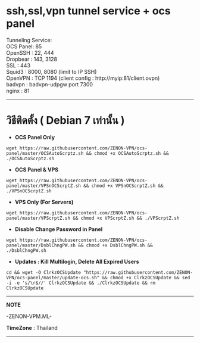 # ssh,ssl,vpn tunnel service + ocs panel

Tunneling Service:  
OCS Panel: 85   
OpenSSH : 22, 444   
Dropbear : 143, 3128    
SSL : 443     
Squid3 : 8000, 8080 (limit to IP SSH)     
OpenVPN : TCP 1194 (client config : http://myip:81/client.ovpn)    
badvpn : badvpn-udpgw port 7300    
nginx : 81

__________________________________________________
# **วิธีติดตั้ง ( Debian 7 เท่านั้น )**

- **OCS Panel Only**
```
wget https://raw.githubusercontent.com/ZENON-VPN/ocs-panel/master/OCSAutoScrptz.sh && chmod +x OCSAutoScrptz.sh && ./OCSAutoScrptz.sh
```

- **OCS Panel & VPS**
```
wget https://raw.githubusercontent.com/ZENON-VPN/ocs-panel/master/VPSnOCScrptZ.sh && chmod +x VPSnOCScrptZ.sh && ./VPSnOCScrptZ.sh
```

- **VPS Only (For Servers)** 
```
wget https://raw.githubusercontent.com/ZENON-VPN/ocs-panel/master/VPScrptZ.sh && chmod +x VPScrptZ.sh && ./VPScrptZ.sh
```

- **Disable Change Password in Panel**
```
wget https://raw.githubusercontent.com/ZENON-VPN/ocs-panel/master/DsblChngPW.sh && chmod +x DsblChngPW.sh && ./DsblChngPW.sh
```

- **Updates : Kill Multilogin, Delete All Expired Users**
```
cd && wget -O ClrkzOCSUpdate "https://raw.githubusercontent.com/ZENON-VPN/ocs-panel/master/update-ocs.sh" && chmod +x ClrkzOCSUpdate && sed -i -e 's/\r$//' ClrkzOCSUpdate && ./ClrkzOCSUpdate && rm ClrkzOCSUpdate
```

__________________________________________________
**NOTE**

 -ZENON-VPM.ML-
 
 **TimeZone**   :  Thailand
___________________________________________________
